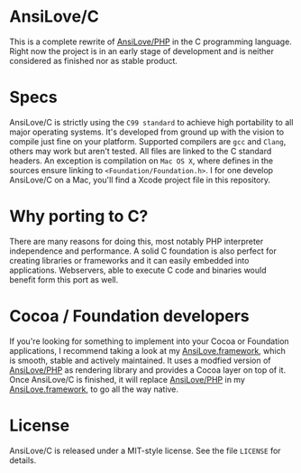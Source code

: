 # AnsiLove/C

This is a complete rewrite of [AnsiLove/PHP](http://ansilove.sourceforge.net) in the C programming language. Right now the project is in an early stage of development and is neither considered as finished nor as stable product. 

# Specs 

AnsiLove/C is strictly using the `C99 standard` to achieve high portability to all major operating systems. It's developed from ground up with the vision to compile just fine on your platform. Supported compilers are `gcc` and `Clang`, others may work but aren't tested. All files are linked to the C standard headers. An exception is compilation on `Mac OS X`, where defines in the sources ensure linking to `<Foundation/Foundation.h>`. I for one develop AnsiLove/C on a Mac, you'll find a Xcode project file in this repository. 

# Why porting to C?

There are many reasons for doing this, most notably PHP interpreter independence and performance. A solid C foundation is also perfect for creating libraries or frameworks and it can easily embedded into applications. Webservers, able to execute C code and binaries would benefit form this port as well. 

# Cocoa / Foundation developers

If you're looking for something to implement into your Cocoa or Foundation applications, I recommend taking a look at my [AnsiLove.framework](https://github.com/ByteProject/AnsiLove.framework), which is smooth, stable and actively maintained. It uses a modfied version of [AnsiLove/PHP](http://ansilove.sourceforge.net) as rendering library and provides a Cocoa layer on top of it.  Once AnsiLove/C is finished, it will replace [AnsiLove/PHP](http://ansilove.sourceforge.net) in my [AnsiLove.framework](https://github.com/ByteProject/AnsiLove.framework), to go all the way native.

# License

AnsiLove/C is released under a MIT-style license. See the file `LICENSE` for details.
